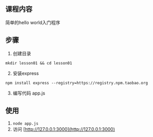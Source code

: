 ## 课程内容

简单的hello world入门程序

## 步骤

1. 创建目录

```
mkdir lesson01 && cd lesson01
```

2. 安装express

`npm install express --registry=https://registry.npm.taobao.org`

3. 编写代码 app.js

## 使用

1. `node app.js`
2. 访问 [http://127.0.0.1:3000](http://127.0.0.1:3000)



